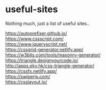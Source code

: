 # useful-sites
Nothing much, just a list of useful sites..

https://autoprefixer.github.io/ <br/>
https://www.cssscript.com/ <br/>
https://www.jqueryscript.net/ <br/>
https://cssgrid-generator.netlify.app/ <br/>
https://w3bits.com/tools/masonry-generator/ <br/>
https://triangle.designyourcode.io/ <br/>
http://apps.eky.hk/css-triangle-generator/ <br/>
https://cssfx.netlify.app/ <br/>
https://swiperjs.com/ <br/>
https://csslayout.io/ <br/>
